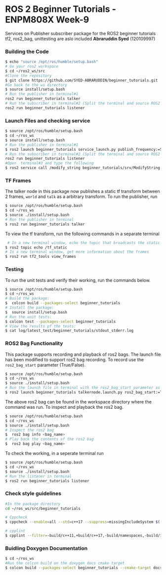 # ROS 2 Beginner Tutorials - ENPM808X Week-9

Services on Publisher subscriber package for the ROS2 beginner tutorials 
tf2, ros2_bag, unittesting are aslo included 
**Abraruddin Syed** (120109997) 


### Building the Code

```bash
$ echo "source /opt/ros/humble/setup.bash"
# Go your ros2 workspace
$ cd ~/ros2_ws/src
#Clone the repository
$ git clone https://github.com/SYED-ABRARUDDIN/beginner_tutorials.git
#Go back to the ws directory
$ source install/setup.bash
# Run the publisher in terminal#1
ros2 run beginner_tutorials talker
# Run the subscriber in terminal#2 (Split the terminal and source ROS2 and the workspace setup.bash)
ros2 run beginner_tutorials listener 
```

### Launch Files and checking service
```bash
$ source /opt/ros/humble/setup.bash
$ cd ~/ros_ws
$ source install/setup.bash
# Run the publisher in terminal#1
$ ros2 launch beginner_tutorials service_launch.py publish_frequency:=500
# Run the subscriber in terminal#2 (Split the terminal and source ROS2 and the workspace setup.bash)
ros2 run beginner_tutorials listener
#Open  terminal#3 and type the following
$ ros2 service call /modify_string beginner_tutorials/srv/ModifyString  "{input_string: 'Abrar'}"
```



### TF Frames

The talker node in this package now publishes a static tf transform between 2 frames, `world` and `talk` as a arbitrary transform. To run the publisher, run
```bash
$ source /opt/ros/humble/setup.bash
$ cd ~/ros_ws
$ source ./install/setup.bash
# Run the publisher in terminal
$ ros2 run beginner_tutorials talker
```
To view the tf transform, run the following commands in a separate terminal
```bash
 # In a new terminal window, echo the topic that broadcasts the static frame:
$ ros2 topic echo /tf_static
# In a new terminal window, get more information about the frames
$ ros2 run tf2_tools view_frames
```

### Testing
To run the unit tests and verify their working, run the commands below.
```bash
$ source /opt/ros/humble/setup.bash
$ cd ~/ros_ws
# Build the package:
$  colcon build --packages-select beginner_tutorials
# Install the package:
$  source install/setup.bash
# Run the unit tests:
$ colcon test --packages-select beginner_tutorials
# View the results pf the tests:
$ cat log/latest_test/beginner_tutorials/stdout_stderr.log
```

### ROS2 Bag Functionality
This package supports recording and playback of ros2 bags. The launch file has been modified to support ros2 bag recording. To record use the `ros2_bag_start` parameter (True/False).

```bash
$ source /opt/ros/humble/setup.bash
$ cd ~/ros_ws
$ source ./install/setup.bash
# Run the launch file in terminal with the ros2_bag_start parameter as true
$ ros2 launch beginner_tutorials talkernode.launch.py ros2_bag_start:=True
```
The above ros2 bag  can be found in the workspace directory where the command was run.
To inspect and playback the ros2 bag.
```bash
$ source /opt/ros/humble/setup.bash
$ cd ~/ros_ws
$ source ./install/setup.bash
# Inspect the ros2 bag
$  ros2 bag info <bag_name>
# Play back the contents of the ros2 bag
$  ros2 bag play <bag_name>
```
To check the working, in a seperate terminal run
```bash
$ source /opt/ros/humble/setup.bash
$ cd ~/ros_ws
$ source ./install/setup.bash
# Run the listener in terminal
$ ros2 run beginner_tutorials listener
```

### Check style guidelines
```bash
#In the package directory
cd ~/ros_ws/src/beginner_tutorials

# Cppcheck
$ cppcheck --enable=all --std=c++17 --suppress=missingIncludeSystem $( find . -name *.cpp | grep -vE -e "^./build/" ) --check-config > results/cppcheck.txt

# cpplint
$ cpplint --filter=-build/c++11,+build/c++17,-build/namespaces,-build/include_order  src/*.cpp >  results/cpplint.txt
```

### Buidling Doxygen Documentation
```bash
$ cd ~/ros_ws
#Run the colcon build on the doxygen docs cmake target
$ colcon build --packages-select beginner_tutorials --cmake-target docs